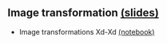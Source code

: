 ## **Image transformation** [(slides)](/pages/c_06_image_transformation/slides/)

- Image transformations Xd-Xd [(notebook)](/pages/c_05_image_formation/image_transformation_2d_nb/)
